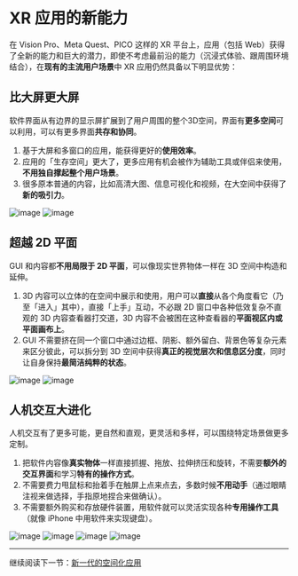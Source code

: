 # XR 应用的新能力

在 Vision Pro、Meta Quest、PICO 这样的 XR 平台上，应用（包括 Web）获得了全新的能力和巨大的潜力，即使不考虑最前沿的能力（沉浸式体验、跟周围环境结合），在**现有的主流用户场景**中 XR 应用仍然具备以下明显优势：

## 比大屏更大屏

软件界面从有边界的显示屏扩展到了用户周围的整个3D空间，界面有**更多空间**可以利用，可以有更多界面**共存和协同**。

1. 基于大屏和多窗口的应用，能获得更好的**使用效率**。
2. 应用的「生存空间」更大了，更多应用有机会被作为辅助工具或伴侣来使用，**不用独自撑起整个用户场景**。
3. 很多原本普通的内容，比如高清大图、信息可视化和视频，在大空间中获得了**新的吸引力**。

![image]()
![image]()

## 超越 2D 平面

GUI 和内容都**不用局限于 2D 平面**，可以像现实世界物体一样在 3D 空间中构造和延伸。

1. 3D 内容可以立体的在空间中展示和使用，用户可以**直接**从各个角度看它（乃至「进入」其中），直接「上手」互动，不必跟 2D 窗口中各种低效复杂不直观的 3D 内容查看器打交道，3D 内容不会被困在这种查看器的**平面视区内或平面画布上**。
2. GUI 不需要挤在同一个窗口中通过边框、阴影、额外留白、背景色等复杂元素来区分彼此，可以拆分到 3D 空间中获得**真正的视觉层次和信息区分度**，同时让自身保持**最简洁纯粹的状态**。

![image]()
![image]()

## 人机交互大进化

人机交互有了更多可能，更自然和直观，更灵活和多样，可以围绕特定场景做更多定制。
1. 把软件内容像**真实物体**一样直接抓握、拖放、拉伸挤压和旋转，不需要**额外的交互界面**和学习**特有的操作方式**。
2. 不需要费力甩鼠标和抬着手在触屏上点来点去，多数时候**不用动手**（通过眼睛注视来做选择，手指原地捏合来做确认）。
3. 不需要额外购买和存放硬件装置，用软件就可以灵活实现各种**专用操作工具**（就像 iPhone 中用软件来实现键盘）。

![image]()
![image]()
![image]()
![image]()

---

继续阅读下一节：[新一代的空间化应用](the-new-generation-of-spatial-apps.md)

